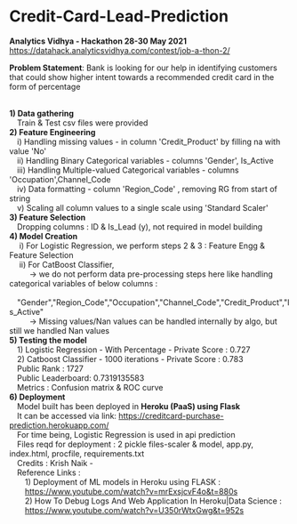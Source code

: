 # Credit-Card-Lead-Prediction
<b>Analytics Vidhya - Hackathon 28-30 May 2021</b>
</br>https://datahack.analyticsvidhya.com/contest/job-a-thon-2/

<b>Problem Statement</b>: Bank is looking for our help in identifying customers that could show higher intent towards a recommended credit card in the form of percentage 

<br/><b> 1) Data gathering</b>
<br/>&emsp;Train & Test csv files were provided
<br/><b> 2) Feature Engineering</b>
<br/> &emsp;i) Handling missing values - in column 'Credit_Product' by filling na with value 'No' 
<br/> &emsp;ii) Handling Binary Categorical variables - columns 'Gender', Is_Active 
<br/> &emsp;iii) Handling Multiple-valued Categorical variables - columns 'Occupation',Channel_Code 
<br/> &emsp;iv) Data formatting - column 'Region_Code' , removing RG from start of string
<br/> &emsp;v) Scaling all column values to a single scale using 'Standard Scaler' 
<br/> <b> 3) Feature Selection</b>
<br/> &emsp;Dropping columns : ID & Is_Lead (y), not required in model building
<br/><b> 4) Model Creation</b>
<br/> &emsp; i) For Logistic Regression, we perform steps 2 & 3 : Feature Engg & Feature Selection
<br/> &emsp; ii) For CatBoost Classifier, 
<br/> &emsp; &emsp; -> we do not perform data pre-processing steps here like handling categorical variables of below columns : 
<br/> &emsp; &emsp; &emsp;"Gender","Region_Code","Occupation","Channel_Code","Credit_Product","Is_Active"
<br/> &emsp; &emsp; -> Missing values/Nan values can be handled internally by algo, but still we handled Nan values 
<br/><b> 5) Testing the model</b>
<br/> &emsp;1) Logistic Regression - With Percentage - Private Score : 0.727
<br/> &emsp;2) Catboost Classifier - 1000 iterations - Private Score : 0.783
<br/> &emsp;Public Rank : 1727 
<br/> &emsp;Public Leaderboard: 0.7319135583
<br/> &emsp;Metrics : Confusion matrix & ROC curve
<br/> <b> 6) Deployment</b>
<br/> &emsp;Model built has been deployed in <b>Heroku (PaaS) using Flask</b>
<br/> &emsp;It can be accessed via link: https://creditcard-purchase-prediction.herokuapp.com/
<br/> &emsp;For time being, Logistic Regression is used in api prediction
<br/> &emsp;Files reqd for deployment : 2 pickle files-scaler & model, app.py, index.html, procfile, requirements.txt
<br/> &emsp;Credits : Krish Naik - 
<br/> &emsp;Reference Links :
<br/> &emsp;&emsp;1) Deployment of ML models in Heroku using FLASK : 
<br/> &emsp;&emsp;https://www.youtube.com/watch?v=mrExsjcvF4o&t=880s
<br/> &emsp;&emsp;2) How To Debug Logs And Web Application In Heroku|Data Science :
<br/> &emsp;&emsp;https://www.youtube.com/watch?v=U350rWtxGwg&t=952s
